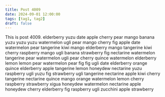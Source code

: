 ```yaml
---
title: Post 4009
date: 2024-09-01 12:00:00
tags: [tag1, tag2]
draft: false
---
```

This is post 4009.
elderberry
yuzu
date
apple
cherry
pear
mango
banana
yuzu
yuzu
yuzu
watermelon
ugli
pear
mango
cherry
fig
apple
date
watermelon
pear
tangerine
kiwi
mango
elderberry
mango
tangerine
kiwi
cherry
raspberry
mango
ugli
banana
strawberry
fig
nectarine
watermelon
tangerine
pear
watermelon
ugli
pear
cherry
quince
watermelon
elderberry
lemon
lemon
pear
watermelon
pear
fig
fig
ugli
date
elderberry
orange
quince
elderberry
apple
tangerine
lemon
honeydew
nectarine
yuzu
raspberry
ugli
yuzu
fig
strawberry
ugli
tangerine
nectarine
apple
kiwi
cherry
tangerine
nectarine
quince
mango
orange
watermelon
lemon
cherry
raspberry
strawberry
xigua
honeydew
watermelon
nectarine
apple
honeydew
cherry
elderberry
fig
raspberry
ugli
zucchini
apple
strawberry

